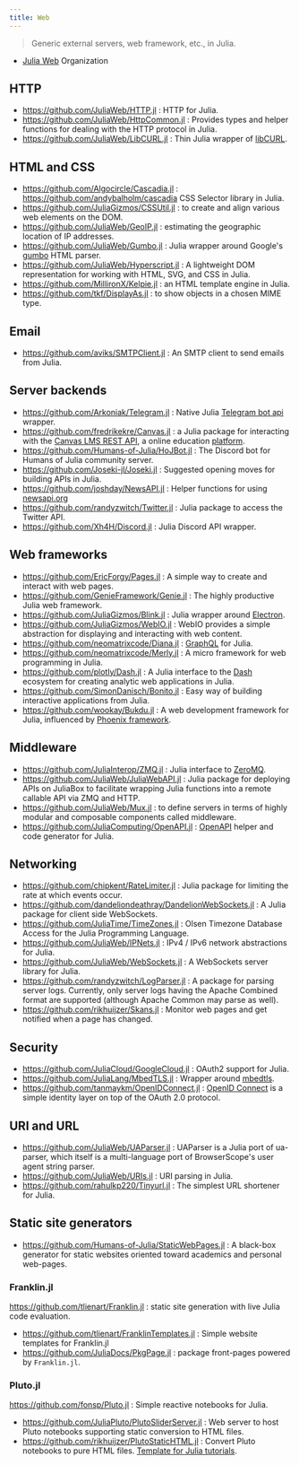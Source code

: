 ```yaml
---
title: Web
---
```


> Generic external servers, web framework, etc., in Julia.

- [Julia Web](https://github.com/JuliaWeb) Organization

## HTTP

- https://github.com/JuliaWeb/HTTP.jl : HTTP for Julia.
- https://github.com/JuliaWeb/HttpCommon.jl : Provides types and helper functions for dealing with the HTTP protocol in Julia.
- https://github.com/JuliaWeb/LibCURL.jl : Thin Julia wrapper of [libCURL](http://curl.haxx.se/libcurl/).

## HTML and CSS

- https://github.com/Algocircle/Cascadia.jl : https://github.com/andybalholm/cascadia CSS Selector library in Julia.
- https://github.com/JuliaGizmos/CSSUtil.jl : to create and align various web elements on the DOM.
- https://github.com/JuliaWeb/GeoIP.jl : estimating the geographic location of IP addresses.
- https://github.com/JuliaWeb/Gumbo.jl : Julia wrapper around Google's [gumbo](https://github.com/google/gumbo-parser) HTML parser.
- https://github.com/JuliaWeb/Hyperscript.jl : A lightweight DOM representation for working with HTML, SVG, and CSS in Julia.
- https://github.com/MillironX/Kelpie.jl : an HTML template engine in Julia.
- https://github.com/tkf/DisplayAs.jl : to show objects in a chosen MIME type.

## Email

- https://github.com/aviks/SMTPClient.jl : An SMTP client to send emails from Julia.

## Server backends

- https://github.com/Arkoniak/Telegram.jl : Native Julia [Telegram bot api](https://core.telegram.org/bots/api#available-methods) wrapper.
- https://github.com/fredrikekre/Canvas.jl : a Julia package for interacting with the [Canvas LMS REST API](https://canvas.instructure.com/doc/api/), a online education [platform](https://www.instructure.com/).
- https://github.com/Humans-of-Julia/HoJBot.jl : The Discord bot for Humans of Julia community server.
- https://github.com/Joseki-jl/Joseki.jl : Suggested opening moves for building APIs in Julia.
- https://github.com/joshday/NewsAPI.jl : Helper functions for using [newsapi.org](https://newsapi.org)
- https://github.com/randyzwitch/Twitter.jl : Julia package to access the Twitter API.
- https://github.com/Xh4H/Discord.jl : Julia Discord API wrapper.

## Web frameworks

- https://github.com/EricForgy/Pages.jl : A simple way to create and interact with web pages.
- https://github.com/GenieFramework/Genie.jl : The highly productive Julia web framework.
- https://github.com/JuliaGizmos/Blink.jl : Julia wrapper around [Electron](https://electronjs.org/).
- https://github.com/JuliaGizmos/WebIO.jl : WebIO provides a simple abstraction for displaying and interacting with web content.
- https://github.com/neomatrixcode/Diana.jl : [GraphQL](http://graphql.org/) for Julia.
- https://github.com/neomatrixcode/Merly.jl : A micro framework for web programming in Julia.
- https://github.com/plotly/Dash.jl : A Julia interface to the [Dash](https://plotly.com/dash/) ecosystem for creating analytic web applications in Julia.
- https://github.com/SimonDanisch/Bonito.jl : Easy way of building interactive applications from Julia.
- https://github.com/wookay/Bukdu.jl : A web development framework for Julia, influenced by [Phoenix framework](https://www.phoenixframework.org/).

## Middleware

- https://github.com/JuliaInterop/ZMQ.jl : Julia interface to [ZeroMQ](https://zeromq.org/).
- https://github.com/JuliaWeb/JuliaWebAPI.jl : Julia package for deploying APIs on JuliaBox to facilitate wrapping Julia functions into a remote callable API via ZMQ and HTTP.
- https://github.com/JuliaWeb/Mux.jl : to define servers in terms of highly modular and composable components called middleware.
- https://github.com/JuliaComputing/OpenAPI.jl : [OpenAPI](https://github.com/OAI/OpenAPI-Specification) helper and code generator for Julia.

## Networking

- https://github.com/chipkent/RateLimiter.jl : Julia package for limiting the rate at which events occur.
- https://github.com/dandeliondeathray/DandelionWebSockets.jl : A Julia package for client side WebSockets.
- https://github.com/JuliaTime/TimeZones.jl : Olsen Timezone Database Access for the Julia Programming Language.
- https://github.com/JuliaWeb/IPNets.jl : IPv4 / IPv6 network abstractions for Julia.
- https://github.com/JuliaWeb/WebSockets.jl : A WebSockets server library for Julia.
- https://github.com/randyzwitch/LogParser.jl : A package for parsing server logs. Currently, only server logs having the Apache Combined format are supported (although Apache Common may parse as well).
- https://github.com/rikhuijzer/Skans.jl : Monitor web pages and get notified when a page has changed.

## Security

- https://github.com/JuliaCloud/GoogleCloud.jl : OAuth2 support for Julia.
- https://github.com/JuliaLang/MbedTLS.jl : Wrapper around [mbedtls](https://tls.mbed.org/).
- https://github.com/tanmaykm/OpenIDConnect.jl : [OpenID Connect](https://openid.net/specs/openid-connect-core-1_0.html) is a simple identity layer on top of the OAuth 2.0 protocol.

## URI and URL

- https://github.com/JuliaWeb/UAParser.jl : UAParser is a Julia port of ua-parser, which itself is a multi-language port of BrowserScope's user agent string parser.
- https://github.com/JuliaWeb/URIs.jl : URI parsing in Julia.
- https://github.com/rahulkp220/Tinyurl.jl : The simplest URL shortener for Julia.

## Static site generators

- https://github.com/Humans-of-Julia/StaticWebPages.jl : A black-box generator for static websites oriented toward academics and personal web-pages.

### Franklin.jl

https://github.com/tlienart/Franklin.jl : static site generation with live Julia code evaluation.

- https://github.com/tlienart/FranklinTemplates.jl : Simple website templates for Franklin.jl
- https://github.com/JuliaDocs/PkgPage.jl : package front-pages powered by `Franklin.jl`.

### Pluto.jl

https://github.com/fonsp/Pluto.jl : Simple reactive notebooks for Julia.

- https://github.com/JuliaPluto/PlutoSliderServer.jl : Web server to host Pluto notebooks supporting static conversion to HTML files.
- https://github.com/rikhuijzer/PlutoStaticHTML.jl : Convert Pluto notebooks to pure HTML files. [Template for Julia tutorials](https://rikhuijzer.github.io/JuliaTutorialsTemplate/).
